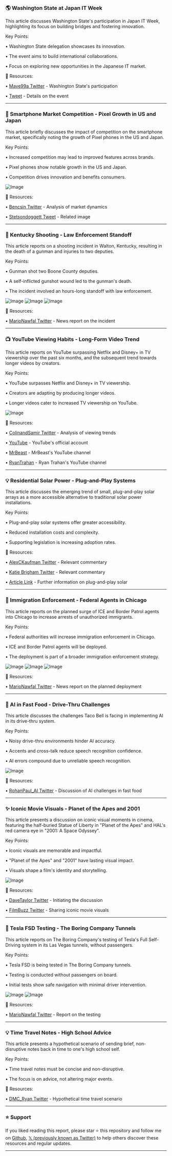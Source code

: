 ### 🌎 Washington State at Japan IT Week

This article discusses Washington State's participation in Japan IT Week, highlighting its focus on building bridges and fostering innovation.

Key Points:

• Washington State delegation showcases its innovation.


• The event aims to build international collaborations.


• Focus on exploring new opportunities in the Japanese IT market.


🔗 Resources:

• [Mave99a Twitter](https://x.com/mave99a) - Washington State's participation

• [Tweet](https://x.com/mave99a/status/1961299943442059310) - Details on the event



---
### 🤖 Smartphone Market Competition - Pixel Growth in US and Japan

This article briefly discusses the impact of competition on the smartphone market, specifically noting the growth of Pixel phones in the US and Japan.

Key Points:

• Increased competition may lead to improved features across brands.


• Pixel phones show notable growth in the US and Japan.


• Competition drives innovation and benefits consumers.


![Image](https://pbs.twimg.com/media/GzZqsWaa4AUoJjR?format=jpg&name=small)

🔗 Resources:

• [Bencsin Twitter](https://x.com/bencsin) - Analysis of market dynamics

• [Stetsondoggett Tweet](https://x.com/stetsondoggett/status/1960872000592994752/photo/1) - Related image


---
### 🚨 Kentucky Shooting - Law Enforcement Standoff

This article reports on a shooting incident in Walton, Kentucky, resulting in the death of a gunman and injuries to two deputies.

Key Points:

• Gunman shot two Boone County deputies.


•  A self-inflicted gunshot wound led to the gunman's death.


•  The incident involved an hours-long standoff with law enforcement.


![Image](https://pbs.twimg.com/amplify_video_thumb/1961298808626728960/img/93zryoAEduWrf2mM.jpg)
![Image](https://pbs.twimg.com/amplify_video_thumb/1961268881831362560/img/IE3jpHsCurX9eQ-r?format=jpg&name=240x240)
![Image](https://pbs.twimg.com/amplify_video_thumb/1961268985518817281/img/xhm1cDogyD50Bape?format=jpg&name=240x240)

🔗 Resources:

• [MarioNawfal Twitter](https://x.com/MarioNawfal) - News report on the incident


---
### 📺 YouTube Viewing Habits - Long-Form Video Trend

This article reports on YouTube surpassing Netflix and Disney+ in TV viewership over the past six months, and the subsequent trend towards longer videos by creators.


Key Points:

• YouTube surpasses Netflix and Disney+ in TV viewership.


• Creators are adapting by producing longer videos.


•  Longer videos cater to increased TV viewership on YouTube.


![Image](https://pbs.twimg.com/media/GzfZloFaQAAMybZ?format=png&name=small)

🔗 Resources:

• [ColinandSamir Twitter](https://x.com/ColinandSamir) - Analysis of viewing trends

• [YouTube](https://x.com/YouTube) - YouTube's official account

• [MrBeast](https://x.com/MrBeast) - MrBeast's YouTube channel

• [RyanTrahan](https://x.com/RyanTrahan) - Ryan Trahan's YouTube channel

---
### 💡 Residential Solar Power - Plug-and-Play Systems

This article discusses the emerging trend of small, plug-and-play solar arrays as a more accessible alternative to traditional solar power installations.

Key Points:

•  Plug-and-play solar systems offer greater accessibility.


•  Reduced installation costs and complexity.


•  Supporting legislation is increasing adoption rates.


🔗 Resources:

• [AlexCKaufman Twitter](https://x.com/AlexCKaufman) - Relevant commentary

• [Katie Brigham Twitter](https://x.com/katie_brigham) - Relevant commentary

• [Article Link](https://t.co/40EdvdQ4kW) -  Further information on plug-and-play solar


---
### 🚨 Immigration Enforcement - Federal Agents in Chicago

This article reports on the planned surge of ICE and Border Patrol agents into Chicago to increase arrests of unauthorized immigrants.


Key Points:

• Federal authorities will increase immigration enforcement in Chicago.


•  ICE and Border Patrol agents will be deployed.


•  The deployment is part of a broader immigration enforcement strategy.


![Image](https://pbs.twimg.com/media/GzfZX2sWMAAObzZ?format=jpg&name=small)
![Image](https://pbs.twimg.com/media/GzfZZ_9XwAAgLmL?format=jpg&name=small)
![Image](https://pbs.twimg.com/amplify_video_thumb/1960429193977544706/img/dMrkt_vi2fM6BSfK?format=jpg&name=240x240)

🔗 Resources:

• [MarioNawfal Twitter](https://x.com/MarioNawfal) - News report on the planned deployment


---
### 🤖 AI in Fast Food - Drive-Thru Challenges

This article discusses the challenges Taco Bell is facing in implementing AI in its drive-thru system.

Key Points:

• Noisy drive-thru environments hinder AI accuracy.


• Accents and cross-talk reduce speech recognition confidence.


• AI errors compound due to unreliable speech recognition.


![Image](https://pbs.twimg.com/amplify_video_thumb/1961259919698706432/img/IQdhusCxmrbWDs8Z.jpg)

🔗 Resources:

• [RohanPaul_AI Twitter](https://x.com/rohanpaul_ai) - Discussion of AI challenges in fast food


---
### ✨ Iconic Movie Visuals - Planet of the Apes and 2001

This article presents a discussion on iconic visual moments in cinema, featuring the half-buried Statue of Liberty in "Planet of the Apes" and HAL's red camera eye in "2001: A Space Odyssey".

Key Points:

•  Iconic visuals are memorable and impactful.


•  "Planet of the Apes" and "2001" have lasting visual impact.


•  Visuals shape a film's identity and storytelling.


![Image](https://pbs.twimg.com/media/GzfMJ82boAAgnR6?format=jpg&name=small)

🔗 Resources:

• [DaveTaylor Twitter](https://x.com/DaveTaylor) - Initiating the discussion


• [FilmBuzz Twitter](https://x.com/FilmBuzz) -  Sharing iconic movie visuals


---
### 🤖 Tesla FSD Testing - The Boring Company Tunnels

This article reports on The Boring Company's testing of Tesla's Full Self-Driving system in its Las Vegas tunnels, without passengers.

Key Points:

•  Tesla FSD is being tested in The Boring Company tunnels.


•  Testing is conducted without passengers on board.


•  Initial tests show safe navigation with minimal driver intervention.



![Image](https://pbs.twimg.com/media/GzfBz4YW4AEop-H?format=png&name=small)
![Image](https://pbs.twimg.com/media/GzefQB4WEAAcJkc?format=jpg&name=240x240)

🔗 Resources:

• [MarioNawfal Twitter](https://x.com/MarioNawfal) - Report on the testing


---
### 💡 Time Travel Notes - High School Advice

This article presents a hypothetical scenario of sending brief, non-disruptive notes back in time to one's high school self.


Key Points:

•  Time travel notes must be concise and non-disruptive.


•  The focus is on advice, not altering major events.



🔗 Resources:

• [DMC_Ryan Twitter](https://x.com/DMC_Ryan) - Hypothetical time travel scenario


---

### ⭐️ Support

If you liked reading this report, please star ⭐️ this repository and follow me on [Github](https://github.com/Drix10), [𝕏 (previously known as Twitter)](https://x.com/DRIX_10_) to help others discover these resources and regular updates.

---